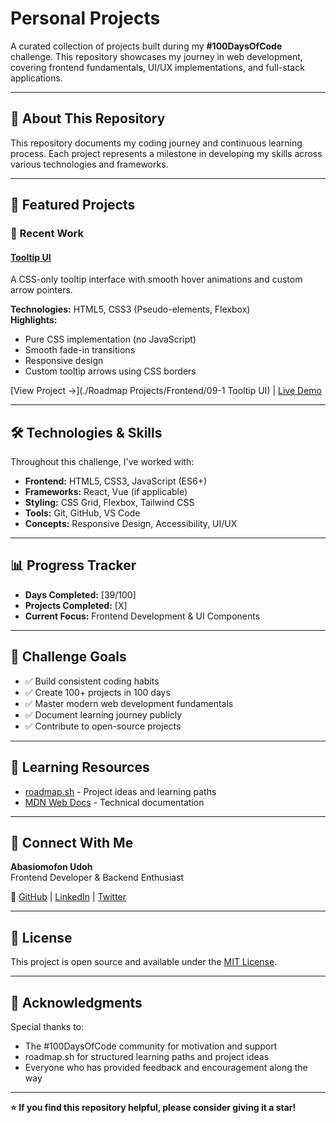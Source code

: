 # Personal Projects

A curated collection of projects built during my **#100DaysOfCode** challenge. This repository showcases my journey in web development, covering frontend fundamentals, UI/UX implementations, and full-stack applications.

---

## 🚀 About This Repository

This repository documents my coding journey and continuous learning process. Each project represents a milestone in developing my skills across various technologies and frameworks.

---

## 📂 Featured Projects

### 🎯 Recent Work

#### [Tooltip UI](https://roadmap.sh/projects/tooltip-ui)
A CSS-only tooltip interface with smooth hover animations and custom arrow pointers.

**Technologies:** HTML5, CSS3 (Pseudo-elements, Flexbox)  
**Highlights:**
- Pure CSS implementation (no JavaScript)
- Smooth fade-in transitions
- Responsive design
- Custom tooltip arrows using CSS borders

[View Project →](./Roadmap Projects/Frontend/09-1 Tooltip UI) | [Live Demo](#)

---

## 🛠️ Technologies & Skills

Throughout this challenge, I've worked with:

- **Frontend:** HTML5, CSS3, JavaScript (ES6+)
- **Frameworks:** React, Vue (if applicable)
- **Styling:** CSS Grid, Flexbox, Tailwind CSS
- **Tools:** Git, GitHub, VS Code
- **Concepts:** Responsive Design, Accessibility, UI/UX

---

## 📊 Progress Tracker

- **Days Completed:** [39/100]
- **Projects Completed:** [X]
- **Current Focus:** Frontend Development & UI Components

---

## 🎯 Challenge Goals

- ✅ Build consistent coding habits
- ✅ Create 100+ projects in 100 days
- ✅ Master modern web development fundamentals
- ✅ Document learning journey publicly
- ✅ Contribute to open-source projects

---

## 🌱 Learning Resources

- [roadmap.sh](https://roadmap.sh) - Project ideas and learning paths
- [MDN Web Docs](https://developer.mozilla.org) - Technical documentation

---

## 🔗 Connect With Me

**Abasiomofon Udoh**  
Frontend Developer & Backend Enthusiast

🔗 [GitHub](https://github.com/omofon) | [LinkedIn](https://linkedin.com/in/omofon) | [Twitter](https://twitter.com/omofzzz)

---

## 📝 License

This project is open source and available under the [MIT License](LICENSE).

---

## 🙏 Acknowledgments

Special thanks to:
- The #100DaysOfCode community for motivation and support
- roadmap.sh for structured learning paths and project ideas
- Everyone who has provided feedback and encouragement along the way

---

**⭐ If you find this repository helpful, please consider giving it a star!**
